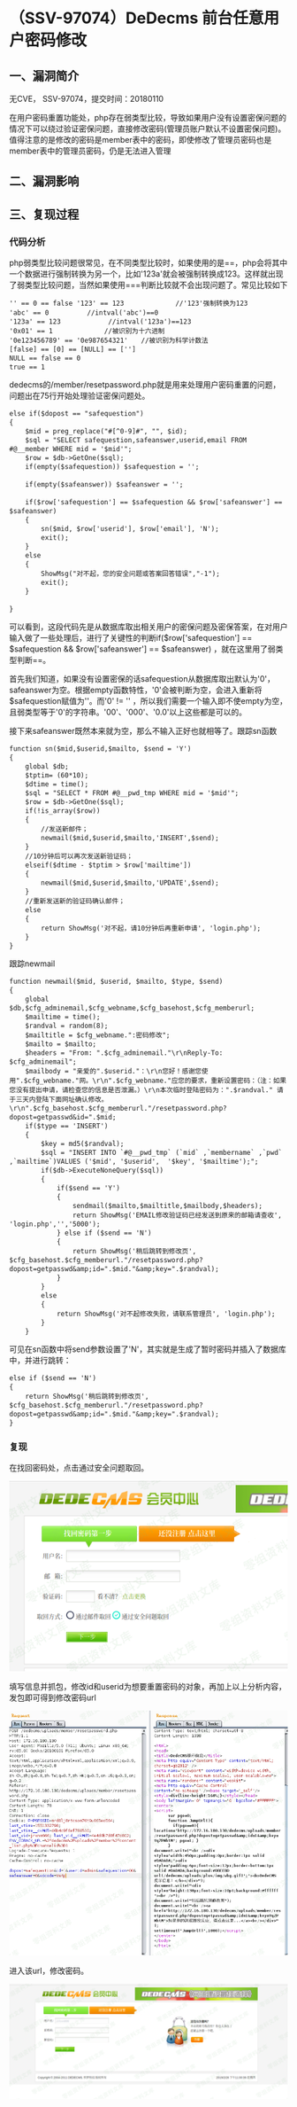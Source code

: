 （SSV-97074）DeDecms 前台任意用户密码修改
=========================================

一、漏洞简介
------------

无CVE， SSV-97074，提交时间：20180110

在用户密码重置功能处，php存在弱类型比较，导致如果用户没有设置密保问题的情况下可以绕过验证密保问题，直接修改密码(管理员账户默认不设置密保问题)。值得注意的是修改的密码是member表中的密码，即使修改了管理员密码也是member表中的管理员密码，仍是无法进入管理

二、漏洞影响
------------

三、复现过程
------------

### 代码分析

php弱类型比较问题很常见，在不同类型比较时，如果使用的是==，php会将其中一个数据进行强制转换为另一个，比如'123a'就会被强制转换成123。这样就出现了弱类型比较问题，当然如果使用===判断比较就不会出现问题了。常见比较如下

    '' == 0 == false '123' == 123             //'123'强制转换为123 
    'abc' == 0　        //intval('abc')==0 
    '123a' == 123            //intval('123a')==123 
    '0x01' == 1             //被识别为十六进制
    '0e123456789' == '0e987654321'　　//被识别为科学计数法 
    [false] == [0] == [NULL] == [''] 
    NULL == false == 0 
    true == 1

dedecms的/member/resetpassword.php就是用来处理用户密码重置的问题，问题出在75行开始处理验证密保问题处。

    else if($dopost == "safequestion")
    {
        $mid = preg_replace("#[^0-9]#", "", $id);
        $sql = "SELECT safequestion,safeanswer,userid,email FROM #@__member WHERE mid = '$mid'";
        $row = $db->GetOne($sql);
        if(empty($safequestion)) $safequestion = '';
     
        if(empty($safeanswer)) $safeanswer = '';
     
        if($row['safequestion'] == $safequestion && $row['safeanswer'] == $safeanswer)
        {
            sn($mid, $row['userid'], $row['email'], 'N');
            exit();
        }
        else
        {
            ShowMsg("对不起，您的安全问题或答案回答错误","-1");
            exit();
        }
     
    }

可以看到，这段代码先是从数据库取出相关用户的密保问题及密保答案，在对用户输入做了一些处理后，进行了关键性的判断if(\$row\[\'safequestion\'\]
== \$safequestion && \$row\[\'safeanswer\'\] == \$safeanswer)
，就在这里用了弱类型判断==。

首先我们知道，如果没有设置密保的话safequestion从数据库取出默认为'0'，safeanswer为空。根据empty函数特性，'0'会被判断为空，会进入重新将\$safequestion赋值为''。而\'0\'
!= \'\'
，所以我们需要一个输入即不使empty为空，且弱类型等于'0'的字符串。\'00\'、\'000\'、\'0.0\'以上这些都是可以的。

接下来safeanswer既然本来就为空，那么不输入正好也就相等了。跟踪sn函数

    function sn($mid,$userid,$mailto, $send = 'Y')
    {
        global $db;
        $tptim= (60*10);
        $dtime = time();
        $sql = "SELECT * FROM #@__pwd_tmp WHERE mid = '$mid'";
        $row = $db->GetOne($sql);
        if(!is_array($row))
        {
            //发送新邮件；
            newmail($mid,$userid,$mailto,'INSERT',$send);
        }
        //10分钟后可以再次发送新验证码；
        elseif($dtime - $tptim > $row['mailtime'])
        {
            newmail($mid,$userid,$mailto,'UPDATE',$send);
        }
        //重新发送新的验证码确认邮件；
        else
        {
            return ShowMsg('对不起，请10分钟后再重新申请', 'login.php');
        }
    }

跟踪newmail

    function newmail($mid, $userid, $mailto, $type, $send)
    {
        global $db,$cfg_adminemail,$cfg_webname,$cfg_basehost,$cfg_memberurl;
        $mailtime = time();
        $randval = random(8);
        $mailtitle = $cfg_webname.":密码修改";
        $mailto = $mailto;
        $headers = "From: ".$cfg_adminemail."\r\nReply-To: $cfg_adminemail";
        $mailbody = "亲爱的".$userid."：\r\n您好！感谢您使用".$cfg_webname."网。\r\n".$cfg_webname."应您的要求，重新设置密码：（注：如果您没有提出申请，请检查您的信息是否泄漏。）\r\n本次临时登陆密码为：".$randval." 请于三天内登陆下面网址确认修改。\r\n".$cfg_basehost.$cfg_memberurl."/resetpassword.php?dopost=getpasswd&id=".$mid;
        if($type == 'INSERT')
        {
            $key = md5($randval);
            $sql = "INSERT INTO `#@__pwd_tmp` (`mid` ,`membername` ,`pwd` ,`mailtime`)VALUES ('$mid', '$userid',  '$key', '$mailtime');";
            if($db->ExecuteNoneQuery($sql))
            {
                if($send == 'Y')
                {
                    sendmail($mailto,$mailtitle,$mailbody,$headers);
                    return ShowMsg('EMAIL修改验证码已经发送到原来的邮箱请查收', 'login.php','','5000');
                } else if ($send == 'N')
                {
                    return ShowMsg('稍后跳转到修改页', $cfg_basehost.$cfg_memberurl."/resetpassword.php?dopost=getpasswd&amp;id=".$mid."&amp;key=".$randval);
                }
            }
            else
            {
                return ShowMsg('对不起修改失败，请联系管理员', 'login.php');
            }
        }

可见在sn函数中将send参数设置了'N'，其实就是生成了暂时密码并插入了数据库中，并进行跳转：

    else if ($send == 'N')
    {
        return ShowMsg('稍后跳转到修改页', $cfg_basehost.$cfg_memberurl."/resetpassword.php?dopost=getpasswd&amp;id=".$mid."&amp;key=".$randval);
    }

### 复现

在找回密码处，点击通过安全问题取回。

![](./.resource/【开启会员注册】(SSV-97074)DeDecms前台任意用户密码修改/media/rId26.png)

填写信息并抓包，修改id和userid为想要重置密码的对象，再加上以上分析内容，发包即可得到修改密码url

![](./.resource/【开启会员注册】(SSV-97074)DeDecms前台任意用户密码修改/media/rId27.png)

进入该url，修改密码。

![](./.resource/【开启会员注册】(SSV-97074)DeDecms前台任意用户密码修改/media/rId28.png)
